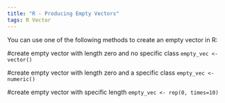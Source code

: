```yaml
---
title: "R - Producing Empty Vectors"
tags: R Vector
---
```



You can use one of the following methods to create an empty vector in R:

#create empty vector with length zero and no specific class
`empty_vec <- vector()`

#create empty vector with length zero and a specific class
`empty_vec <- numeric()`

#create empty vector with specific length
`empty_vec <- rep(0, times=10)`
